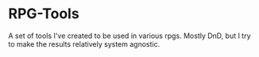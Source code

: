 # RPG-Tools
A set of tools I've created to be used in various rpgs.  Mostly DnD, but I try to make the results relatively system agnostic.
